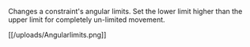 Changes a constraint's angular limits. Set the lower limit higher than the upper limit for completely un-limited movement.

[[/uploads/Angularlimits.png]]